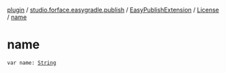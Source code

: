 [plugin](../../../index.md) / [studio.forface.easygradle.publish](../../index.md) / [EasyPublishExtension](../index.md) / [License](index.md) / [name](./name.md)

# name

`var name: `[`String`](https://kotlinlang.org/api/latest/jvm/stdlib/kotlin/-string/index.html)